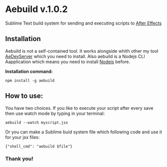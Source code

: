 # Aebuild v.1.0.2
Sublime Text build system for sending and executing scripts to [After Effects](https://www.adobe.com)
## Installation
Aebuild is not a self-contained tool. It works alongside whith other my tool [AeDevServer](https://github.com/punchx/aedevserver) which you need to install.
Also aebuild is a Nodejs CLI Aapplication which means you need to install [Nodejs](https://nodejs.org/en/) before.

**Installation command:**
```
npm install -g aebuild
```
## How to use:
You have two choices. If you like to execute your script after every save then use watch mode by typing in your terminal:
```
aebuild --watch myscript.jsx
```
Or you can make a Sublime buid system file which following code and use it for your jsx files:
```
{"shell_cmd": "aebuild $file"}
```
### Thank you!
